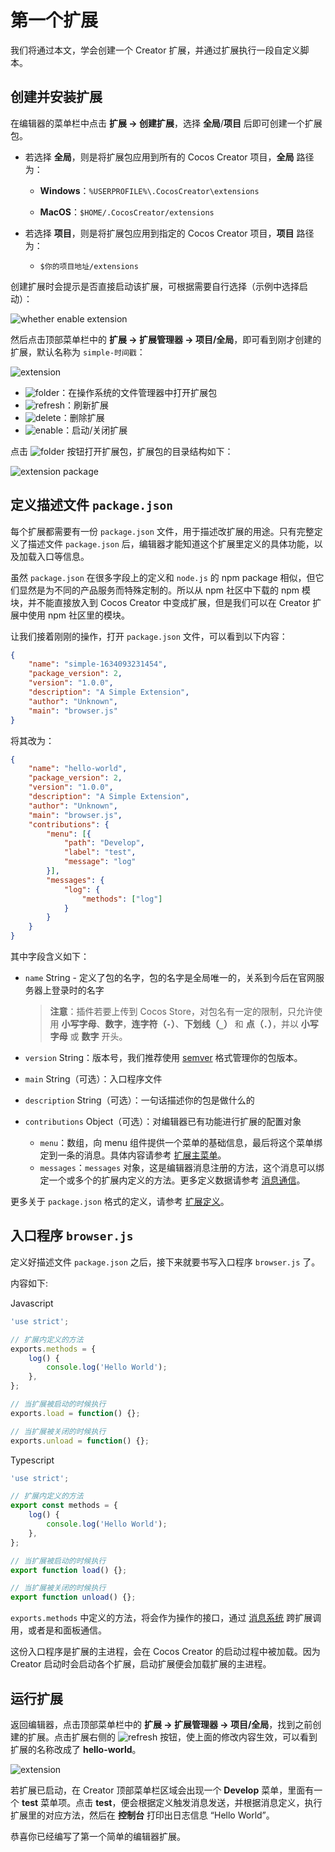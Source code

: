 # 第一个扩展

我们将通过本文，学会创建一个 Creator 扩展，并通过扩展执行一段自定义脚本。

## 创建并安装扩展

在编辑器的菜单栏中点击 **扩展 -> 创建扩展**，选择 **全局**/**项目** 后即可创建一个扩展包。

- 若选择 **全局**，则是将扩展包应用到所有的 Cocos Creator 项目，**全局** 路径为：

    - **Windows**：`%USERPROFILE%\.CocosCreator\extensions`

    - **MacOS**：`$HOME/.CocosCreator/extensions`

- 若选择 **项目**，则是将扩展包应用到指定的 Cocos Creator 项目，**项目** 路径为：

    - `$你的项目地址/extensions`

创建扩展时会提示是否直接启动该扩展，可根据需要自行选择（示例中选择启动）：

![whether enable extension](first/enable-or-not.png)

然后点击顶部菜单栏中的 **扩展 -> 扩展管理器 -> 项目/全局**，即可看到刚才创建的扩展，默认名称为 `simple-时间戳`：

![extension](first/extension.png)

- ![folder](first/folder.png)：在操作系统的文件管理器中打开扩展包
- ![refresh](first/refresh.png)：刷新扩展
- ![delete](first/delete.png)：删除扩展
- ![enable](first/enable.png)：启动/关闭扩展

点击 ![folder](first/folder.png) 按钮打开扩展包，扩展包的目录结构如下：

![extension package](first/extension-package.png)

## 定义描述文件 `package.json`

每个扩展都需要有一份 `package.json` 文件，用于描述改扩展的用途。只有完整定义了描述文件 `package.json` 后，编辑器才能知道这个扩展里定义的具体功能，以及加载入口等信息。

虽然 `package.json` 在很多字段上的定义和 `node.js` 的 npm package 相似，但它们显然是为不同的产品服务而特殊定制的。所以从 npm 社区中下载的 npm 模块，并不能直接放入到 Cocos Creator 中变成扩展，但是我们可以在 Creator 扩展中使用 npm 社区里的模块。

让我们接着刚刚的操作，打开 `package.json` 文件，可以看到以下内容：

```json
{
    "name": "simple-1634093231454",
    "package_version": 2,
    "version": "1.0.0",
    "description": "A Simple Extension",
    "author": "Unknown",
    "main": "browser.js"
}
```

将其改为：

```json
{
    "name": "hello-world",
    "package_version": 2,
    "version": "1.0.0",
    "description": "A Simple Extension",
    "author": "Unknown",
    "main": "browser.js",
    "contributions": {
        "menu": [{
            "path": "Develop",
            "label": "test",
            "message": "log"
        }],
        "messages": {
            "log": {
                "methods": ["log"]
            }
        }
    }
}
```

其中字段含义如下：

- `name` String - 定义了包的名字，包的名字是全局唯一的，关系到今后在官网服务器上登录时的名字

  > **注意**：插件若要上传到 Cocos Store，对包名有一定的限制，只允许使用 **小写字母**、**数字**，**连字符（`-`）**、**下划线（`_`）** 和 **点（`.`）**，并以 **小写字母** 或 **数字** 开头。

- `version` String：版本号，我们推荐使用 [semver](http://semver.org/) 格式管理你的包版本。

- `main` String（可选）：入口程序文件

- `description` String（可选）：一句话描述你的包是做什么的

- `contributions` Object（可选）：对编辑器已有功能进行扩展的配置对象
    - `menu`：数组，向 menu 组件提供一个菜单的基础信息，最后将这个菜单绑定到一条的消息。具体内容请参考 [扩展主菜单](./contributions-menu.md)。
    - `messages`：`messages` 对象，这是编辑器消息注册的方法，这个消息可以绑定一个或多个的扩展内定义的方法。更多定义数据请参考 [消息通信](./contributions-messages.md)。

更多关于 `package.json` 格式的定义，请参考 [扩展定义](./define.md)。

## 入口程序 `browser.js`

定义好描述文件 `package.json` 之后，接下来就要书写入口程序 `browser.js` 了。

内容如下:

Javascript

```javascript
'use strict';

// 扩展内定义的方法
exports.methods = {
    log() {
        console.log('Hello World');
    },
};

// 当扩展被启动的时候执行
exports.load = function() {};

// 当扩展被关闭的时候执行
exports.unload = function() {};
```

Typescript

```typescript
'use strict';

// 扩展内定义的方法
export const methods = {
    log() {
        console.log('Hello World');
    },
};

// 当扩展被启动的时候执行
export function load() {};

// 当扩展被关闭的时候执行
export function unload() {};
```

`exports.methods` 中定义的方法，将会作为操作的接口，通过 [消息系统](./messages.md) 跨扩展调用，或者是和面板通信。

这份入口程序是扩展的主进程，会在 Cocos Creator 的启动过程中被加载。因为 Creator 启动时会启动各个扩展，启动扩展便会加载扩展的主进程。

## 运行扩展

返回编辑器，点击顶部菜单栏中的 **扩展 -> 扩展管理器 -> 项目/全局**，找到之前创建的扩展。点击扩展右侧的 ![refresh](first/refresh.png) 按钮，使上面的修改内容生效，可以看到扩展的名称改成了 **hello-world**。

![extension](first/extension-hello-world.png)

若扩展已启动，在 Creator 顶部菜单栏区域会出现一个 **Develop** 菜单，里面有一个 **test** 菜单项。点击 **test**，便会根据定义触发消息发送，并根据消息定义，执行扩展里的对应方法，然后在 **控制台** 打印出日志信息 “Hello World”。

恭喜你已经编写了第一个简单的编辑器扩展。
